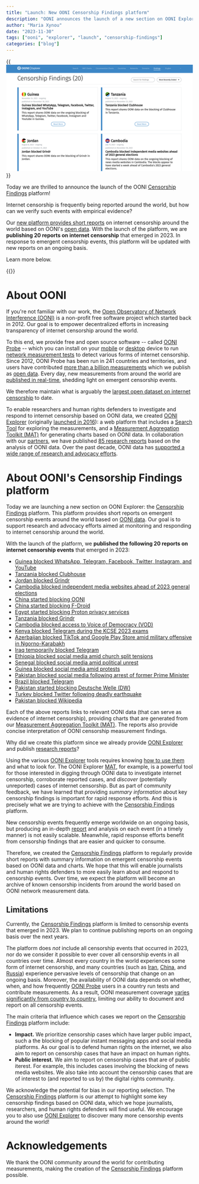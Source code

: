 ```yaml
---
title: "Launch: New OONI Censorship Findings platform"
description: "OONI announces the launch of a new section on OONI Explorer: the Censorship Findings platform."
author: "Maria Xynou"
date: "2023-11-30"
tags: ["ooni", "explorer", "launch", "censorship-findings"]
categories: ["blog"]
---
```


{{<img src="images/ooni-censorship-findings.png" title="Censorship Findings" alt="Censorship Findings">}}

Today we are thrilled to announce the launch of the OONI [Censorship
Findings](https://explorer.ooni.org/findings) platform!

Internet censorship is frequently being reported around the world, but
how can we verify such events with empirical evidence?

Our [new platform provides short reports](https://explorer.ooni.org/findings) on internet censorship around the world based on OONI's [open data](https://ooni.org/data/). With the launch of the platform, we are **publishing 20 reports on internet censorship** that emerged in 2023. In response to emergent censorship events, this
platform will be updated with new reports on an ongoing basis.

Learn more below.

{{<table-of-contents>}}

# About OONI

If you're not familiar with our work, the [Open Observatory of Network
Interference (OONI)](https://ooni.org/) is a non-profit
free software project which started back in 2012. Our goal is to empower
decentralized efforts in increasing transparency of internet censorship
around the world.

To this end, we provide free and open source software -- called [OONI
Probe](https://ooni.org/install/) -- which you can install
on your [mobile](https://ooni.org/install/mobile) or
[desktop](https://ooni.org/install/desktop) device to run
[network measurement tests](https://ooni.org/nettest/) to
detect various forms of internet censorship. Since 2012, OONI Probe has
been run in 241 countries and territories, and users have contributed
[more than a billion measurements](https://explorer.ooni.org/) which we publish
as [open data](https://ooni.org/data/). Every day, new
measurements from around the world are [published in real-time](https://explorer.ooni.org/search), shedding
light on emergent censorship events.

We therefore maintain what is arguably the [largest open dataset on internet censorship](https://explorer.ooni.org/) to date.

To enable researchers and human rights defenders to investigate and
respond to internet censorship based on OONI data, we created [OONI Explorer](https://explorer.ooni.org/) (originally [launched in 2016](https://blog.torproject.org/ooni-explorer-censorship-and-other-network-anomalies-around-world/)):
a web platform that includes a [Search Tool](https://explorer.ooni.org/search) for exploring the measurements, and a [Measurement Aggregation Toolkit (MAT)](https://explorer.ooni.org/chart/mat) for generating
charts based on OONI data. In collaboration with our
[partners](https://ooni.org/partners), we have published
[85 research reports](https://ooni.org/reports/) based on
the analysis of OONI data. Over the past decade, OONI data has
[supported a wide range of research and advocacy efforts](https://ooni.org/post/highlights-10-years-of-ooni/#community-use-of-ooni-data).

# About OONI's Censorship Findings platform

Today we are launching a new section on OONI Explorer: the [Censorship Findings](https://explorer.ooni.org/findings) platform.
This platform provides short reports on emergent censorship events
around the world based on [OONI data](https://ooni.org/data/). Our goal is to support
research and advocacy efforts aimed at monitoring and responding to
internet censorship around the world.

With the launch of the platform, we **published the following 20 reports on internet censorship events** that emerged in 2023:

* [Guinea blocked WhatsApp, Telegram, Facebook, Twitter, Instagram, and YouTube](https://explorer.ooni.org/findings/296303006301)
* [Tanzania blocked Clubhouse](https://explorer.ooni.org/findings/185407756401)
* [Jordan blocked Grindr](https://explorer.ooni.org/findings/179818906201)
* [Cambodia blocked independent media websites ahead of 2023 general elections](https://explorer.ooni.org/findings/373150675601)
* [China started blocking OONI](https://explorer.ooni.org/findings/57494519801)
* [China started blocking F-Droid](https://explorer.ooni.org/findings/206551055901)
* [Egypt started blocking Proton privacy services](https://explorer.ooni.org/findings/18597244501)
* [Tanzania blocked Grindr](https://explorer.ooni.org/findings/203466718601)
* [Cambodia blocked access to Voice of Democracy (VOD)](https://explorer.ooni.org/fndings/382061061001)
* [Kenya blocked Telegram during the KCSE 2023 exams](https://explorer.ooni.org/fndings/228466228201)
* [Azerbaijan blocked TikTok and Google Play Store amid military offensive in Ngorno-Karabakh](https://explorer.ooni.org/findings/67768606801)
* [Iraq temporarily blocked Telegram](https://explorer.ooni.org/findings/64077907701)
* [Ethiopia blocked social media amid church split tensions](https://eplorer.ooni.org/findings/186069533301)
* [Senegal blocked social media amid political unrest](https://explorer.ooni.org/fndings/25060018801)
* [Guinea blocked social media amid protests](https://explorer.ooni.org/findings/34000980901)
* [Pakistan blocked social media following arrest of former Prime Minister](https://eplorer.ooni.org/findings/300902917301)
* [Brazil blocked Telegram](https://explorer.ooni.org/findings/76657383201)
* [Pakistan started blocking Deutsche Welle (DW)](https://explorer.ooni.org/findings/7767321701)
* [Turkey blocked Twitter following deadly earthquake](https://explorer.ooni.org/fndings/279627325801)
* [Pakistan blocked Wikipedia](https://explorer.ooni.org/findings/352315080001)

Each of the above reports links to relevant OONI data (that can serve as
evidence of internet censorship), providing charts that are generated
from our [Measurement Aggregation Toolkit (MAT)](https://explorer.ooni.org/chart/mat). The reports
also provide concise interpretation of OONI censorship measurement
findings.

Why did we create this platform since we already provide [OONI Explorer](https://explorer.ooni.org/) and publish [research reports](https://ooni.org/reports/)?

Using the various [OONI Explorer](https://explorer.ooni.org/) tools requires
knowing [how to use them](https://ooni.org/support/ooni-explorer/) and what to
look for. The OONI Explorer [MAT](https://explorer.ooni.org/chart/mat), for example,
is a powerful tool for those interested in digging through OONI data to
investigate internet censorship, corroborate reported cases, and
*discover* (potentially unreported) cases of internet censorship. But as
part of community feedback, we have learned that providing *summary
information* about key censorship findings is important for rapid
response efforts. And this is precisely what we are trying to achieve
with the [Censorship Findings](https://explorer.ooni.org/findings) platform.

New censorship events frequently emerge worldwide on an ongoing basis,
but producing an in-depth
[report](https://ooni.org/reports/) and analysis on each
event (in a timely manner) is not easily scalable. Meanwhile, rapid
response efforts benefit from censorship findings that are easier and
quicker to consume.

Therefore, we created the [Censorship Findings](https://explorer.ooni.org/findings) platform to
regularly provide short reports with summary information on emergent
censorship events based on OONI data and charts. We hope that this will
enable journalists and human rights defenders to more easily learn about
and respond to censorship events. Over time, we expect the platform will
become an archive of known censorship incidents from around the world
based on OONI network measurement data.

## Limitations

Currently, the [Censorship Findings](https://explorer.ooni.org/findings) platform is
limited to censorship events that emerged in 2023. We plan to continue
publishing reports on an ongoing basis over the next years.

The platform does *not* include all censorship events that occurred in
2023, nor do we consider it possible to ever cover all censorship events
in all countries over time. Almost every country in the world
experiences some form of internet censorship, and many countries (such
as [Iran](https://explorer.ooni.org/country/IR),
[China](https://explorer.ooni.org/country/CN), and
[Russia](https://explorer.ooni.org/country/RU)) experience
pervasive levels of censorship that change on an ongoing basis.
Moreover, the availability of OONI data depends on whether, when, and
how frequently [OONI Probe](https://ooni.org/install/)
users in a country run tests and contribute measurements. As a result,
OONI measurement coverage [varies significantly from country to country](https://explorer.ooni.org/countries), limiting our
ability to document and report on all censorship events.

The main criteria that influence which cases we report on the
[Censorship Findings](https://explorer.ooni.org/findings)
platform include:

* **Impact.** We prioritize censorship cases which have larger public impact, such a the blocking of popular instant messaging apps and social media platforms. As our goal is to defend human rights on the internet, we also aim to report on censorship cases that have an impact on human rights.
* **Public interest.** We aim to report on censorship cases that are of public iterest. For example, this includes cases involving the blocking of news media websites. We also take into account the censorship cases that are of interest to (and reported to us by) the digital rights community.

We acknowledge the potential for bias in our reporting selection. The
[Censorship Findings](https://explorer.ooni.org/findings)
platform is our attempt to highlight some key censorship findings based
on OONI data, which we hope journalists, researchers, and human rights
defenders will find useful. We encourage you to also use [OONI Explorer](https://explorer.ooni.org/search) to discover
many more censorship events around the world!

# Acknowledgements

We thank the OONI community around the world for contributing
measurements, making the creation of the [Censorship Findings](https://explorer.ooni.org/findings) platform
possible.
